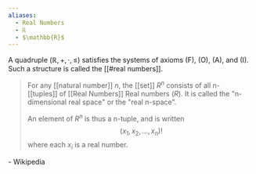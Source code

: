 ```yaml
---
aliases:
  - Real Numbers
  - ℝ
  - $\mathbb{R}$
---
```

A quadruple $(\mathbb{R}, +, \cdot, \leq)$ satisfies the systems of axioms (F), (O), (A), and (I). Such a structure is called the [[#real numbers]].

> For any [[natural number]] $n$, the [[set]] $R^n$ consists of all n-[[tuples]] of [[Real Numbers]] Real numbers ($R$). It is called the "n-dimensional real space" or the "real n-space". 
> 
> An element of $R^n$ is thus a n-tuple, and is written
$$
 (x_1,x_2,…,x_n)!
$$ where each $x_{i}$ is a real number.

\- Wikipedia


 



